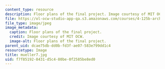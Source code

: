 ```yaml
---
content_type: resource
description: Floor plans of the final project. Image courtesy of MIT OCW.
file: https://ol-ocw-studio-app-qa.s3.amazonaws.com/courses/4-125b-architecture-studio-building-in-landscapes-fall-2005/f7f851928431d5c480be0f2585be8ed0_mueller7.jpg
file_type: image/jpeg
image_metadata:
  caption: Floor plans of the final project.
  credit: Image courtesy of MIT OCW.
  image-alt: Floor plans of the final project.
parent_uid: dcae75db-dd0b-fd3f-ae07-583e799dd1c4
resourcetype: Image
title: mueller7.jpg
uid: f7f85192-8431-d5c4-80be-0f2585be8ed0
---
```

